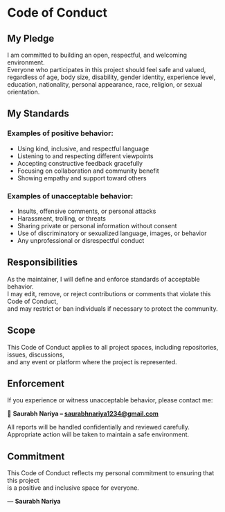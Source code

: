 # Code of Conduct  

## My Pledge  
I am committed to building an open, respectful, and welcoming environment.  
Everyone who participates in this project should feel safe and valued,  
regardless of age, body size, disability, gender identity, experience level,  
education, nationality, personal appearance, race, religion, or sexual orientation.  

## My Standards  

### Examples of positive behavior:  
* Using kind, inclusive, and respectful language  
* Listening to and respecting different viewpoints  
* Accepting constructive feedback gracefully  
* Focusing on collaboration and community benefit  
* Showing empathy and support toward others  

### Examples of unacceptable behavior:  
* Insults, offensive comments, or personal attacks  
* Harassment, trolling, or threats  
* Sharing private or personal information without consent  
* Use of discriminatory or sexualized language, images, or behavior  
* Any unprofessional or disrespectful conduct  

## Responsibilities  
As the maintainer, I will define and enforce standards of acceptable behavior.  
I may edit, remove, or reject contributions or comments that violate this Code of Conduct,  
and may restrict or ban individuals if necessary to protect the community.  

## Scope  
This Code of Conduct applies to all project spaces, including repositories, issues, discussions,  
and any event or platform where the project is represented.  

## Enforcement  
If you experience or witness unacceptable behavior, please contact me:  

📧 **Saurabh Nariya – saurabhnariya1234@gmail.com**  

All reports will be handled confidentially and reviewed carefully.  
Appropriate action will be taken to maintain a safe environment.  

## Commitment  
This Code of Conduct reflects my personal commitment to ensuring that this project  
is a positive and inclusive space for everyone.  

— **Saurabh Nariya**  
